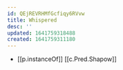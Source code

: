 ```yaml
---
id: QEjREVRHMfGcfiqy6RVvw
title: Whispered
desc: ''
updated: 1641759318488
created: 1641759311180
---
```


- [[p.instanceOf]] [[c.Pred.Shapow]]
